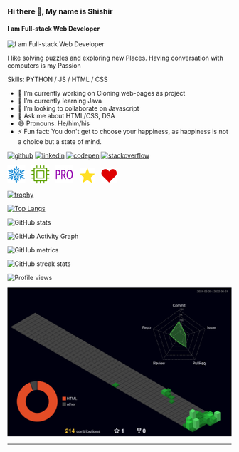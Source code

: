 ### Hi there 👋, My name is Shishir
#### I am Full-stack Web Developer
![I am Full-stack Web Developer](https://drive.google.com/file/d/1sRYCyZY-WO-2k0sELVoarFcDzsLxx28S/view?usp=sharing)

I like solving puzzles and exploring new Places. Having conversation with computers is my Passion

Skills: PYTHON / JS / HTML / CSS

- 🔭 I’m currently working on Cloning web-pages as project 
- 🌱 I’m currently learning Java 
- 👯 I’m looking to collaborate on Javascript 
- 💬 Ask me about HTML/CSS, DSA 
- 😄 Pronouns: He/him/his 
- ⚡ Fun fact: You don't get to choose your happiness, as happiness is not a choice but a state of mind. 


[<img src='https://cdn.jsdelivr.net/npm/simple-icons@3.0.1/icons/github.svg' alt='github' height='40'>](https://github.com/Shishir-1995)  [<img src='https://cdn.jsdelivr.net/npm/simple-icons@3.0.1/icons/linkedin.svg' alt='linkedin' height='40'>](https://www.linkedin.com/in/https://www.linkedin.com/in/shishir-kumar-padhan-124617105//)  [<img src='https://cdn.jsdelivr.net/npm/simple-icons@3.0.1/icons/codepen.svg' alt='codepen' height='40'>](https://codepen.io/shishir-1995)  [<img src='https://cdn.jsdelivr.net/npm/simple-icons@3.0.1/icons/stackoverflow.svg' alt='stackoverflow' height='40'>](https://stackoverflow.com/users/https://stackoverflow.com/users/14942741/dextrp)  

<a href='https://archiveprogram.github.com/'><img src='https://raw.githubusercontent.com/acervenky/animated-github-badges/master/assets/acbadge.gif' width='40' height='40'></a> <a href='https://docs.github.com/en/developers'><img src='https://raw.githubusercontent.com/acervenky/animated-github-badges/master/assets/devbadge.gif' width='40' height='40'></a> <a href='https://github.com/pricing'><img src='https://raw.githubusercontent.com/acervenky/animated-github-badges/master/assets/pro.gif' width='40' height='40'></a> <a href='https://stars.github.com/'><img src='https://raw.githubusercontent.com/acervenky/animated-github-badges/master/assets/starbadge.gif' width='35' height='35'></a> <a href='https://docs.github.com/en/github/supporting-the-open-source-community-with-github-sponsors'><img src='https://raw.githubusercontent.com/acervenky/animated-github-badges/master/assets/sponsorbadge.gif' width='35' height='35'></a> 

[![trophy](https://github-profile-trophy.vercel.app/?username=Shishir-1995)](https://github.com/ryo-ma/github-profile-trophy)

[![Top Langs](https://github-readme-stats.vercel.app/api/top-langs/?username=Shishir-1995)](https://github.com/anuraghazra/github-readme-stats)

![GitHub stats](https://github-readme-stats.vercel.app/api?username=Shishir-1995&show_icons=true)  

![GitHub Activity Graph](https://activity-graph.herokuapp.com/graph?username=Shishir-1995)  

![GitHub metrics](https://metrics.lecoq.io/Shishir-1995)  

![GitHub streak stats](https://github-readme-streak-stats.herokuapp.com/?user=Shishir-1995)  

![Profile views](https://gpvc.arturio.dev/Shishir-1995)  

![](./profile-3d-contrib/profile-night-green.svg)

<hr>













